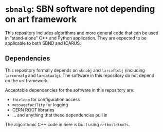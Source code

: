 # `sbnalg`: SBN software not depending on art framework

This repository includes algorithms and more general code that can be used in "stand-alone" C++ and Python application.
They are expected to be applicable to both SBND and ICARUS.

## Dependencies

This repository formally depends on `sbnobj` and `larsoftobj` (including `larcorealg` and `lardataalg`).
The software in this repository do not depend on the _art_ framework.

Acceptable dependencies for the software in this repository are:
 * `fhiclcpp` for configuration access
 * `messagefacility` for logging
 * CERN ROOT libraries
 * ... and anything that these dependencies pull in

The algorithmic C++ code in here is built using `cetbuildtools`.
